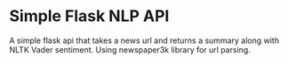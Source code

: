 # Simple Flask NLP API
A simple flask api that takes a news url and returns a summary along with NLTK Vader sentiment. Using newspaper3k library for url parsing.